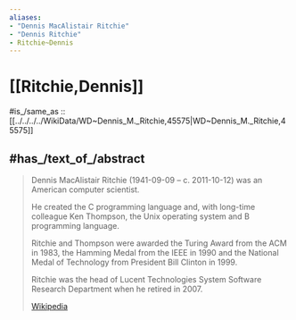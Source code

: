 ```yaml
---
aliases:
- "Dennis MacAlistair Ritchie"
- "Dennis Ritchie"
- Ritchie~Dennis
---
```


# [[Ritchie,Dennis]] 

#is_/same_as :: [[../../../../WikiData/WD~Dennis_M._Ritchie,45575|WD~Dennis_M._Ritchie,45575]] 

## #has_/text_of_/abstract  

> Dennis MacAlistair Ritchie (1941-09-09 – c. 2011-10-12) 
> was an American computer scientist. 
> 
> He created the C programming language and, 
> with long-time colleague Ken Thompson, 
> the Unix operating system and B programming language. 
> 
> Ritchie and Thompson were awarded the Turing Award from the ACM in 1983, 
> the Hamming Medal from the IEEE in 1990 
> and the National Medal of Technology from President Bill Clinton in 1999. 
>
> Ritchie was the head of Lucent Technologies System Software 
> Research Department when he retired in 2007.
>
> [Wikipedia](https://en.wikipedia.org/wiki/Dennis%20Ritchie)


